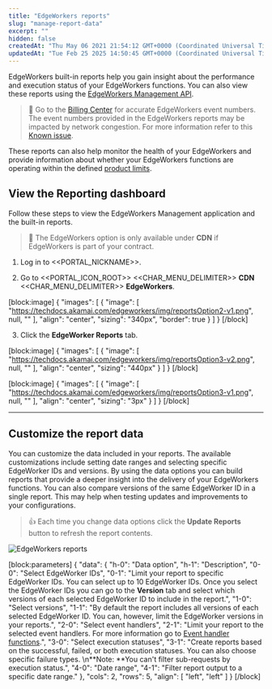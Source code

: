 ```yaml
---
title: "EdgeWorkers reports"
slug: "manage-report-data"
excerpt: ""
hidden: false
createdAt: "Thu May 06 2021 21:54:12 GMT+0000 (Coordinated Universal Time)"
updatedAt: "Tue Feb 25 2025 14:50:45 GMT+0000 (Coordinated Universal Time)"
---
```

EdgeWorkers built-in reports help you gain insight about the performance and execution status of your EdgeWorkers functions. You can also view these reports using the [EdgeWorkers Management API](ref:get-reports).

> 📘 Go to the [Billing Center](https://control.akamai.com/apps/billing/#/bills/your-bills) for accurate EdgeWorkers event numbers. The event numbers provided in the EdgeWorkers reports may be impacted by network congestion. For more information refer to this [Known issue](https://techdocs.akamai.com/edgeworkers/docs/known-issues#use-billing-center-for-accurate-edgeworkers-event-data).

These reports can also help monitor the health of your EdgeWorkers and provide information about whether your EdgeWorkers functions are operating within the defined [product limits](doc:limitations). 

## View the Reporting dashboard

Follow these steps to view the EdgeWorkers Management application and the built-in reports.

> 📘 The EdgeWorkers option is only available under **CDN** if EdgeWorkers is part of your contract.

1. Log in to <<PORTAL_NICKNAME>>.

2. Go to <<PORTAL_ICON_ROOT>> <<CHAR_MENU_DELIMITER>> **CDN** <<CHAR_MENU_DELIMITER>> **EdgeWorkers**.

[block:image]
{
  "images": [
    {
      "image": [
        "https://techdocs.akamai.com/edgeworkers/img/reportsOption2-v1.png",
        null,
        ""
      ],
      "align": "center",
      "sizing": "340px",
      "border": true
    }
  ]
}
[/block]


3. Click the **EdgeWorker Reports** tab.

[block:image]
{
  "images": [
    {
      "image": [
        "https://techdocs.akamai.com/edgeworkers/img/reportsOption3-v2.png",
        null,
        ""
      ],
      "align": "center",
      "sizing": "440px"
    }
  ]
}
[/block]


[block:image]
{
  "images": [
    {
      "image": [
        "https://techdocs.akamai.com/edgeworkers/img/reportsOption3-v1.png",
        null,
        ""
      ],
      "align": "center",
      "sizing": "3px"
    }
  ]
}
[/block]


***

## Customize the report data

You can customize the data included in your reports. The available customizations include setting date ranges and selecting specific EdgeWorker IDs and versions. By using the data options you can build reports that provide a deeper insight into the delivery of your EdgeWorkers functions. You can also compare versions of the same EdgeWorker ID in a single report. This may help when testing updates and improvements to your configurations.

> 👍 Each time you change data options click the **Update Reports** button to refresh the report contents.

 ![EdgeWorkers reports](https://techdocs.akamai.com/edgeworkers/img/edgeWorkersReports1-v2.png)

[block:parameters]
{
  "data": {
    "h-0": "Data option",
    "h-1": "Description",
    "0-0": "Select EdgeWorker IDs",
    "0-1": "Limit your report to specific EdgeWorker IDs. You can select up to 10 EdgeWorker IDs. Once you select the EdgeWorker IDs you can go to the <strong>Version</strong> tab and select which versions of each selected EdgeWorker ID to include in the report.",
    "1-0": "Select versions",
    "1-1": "By default the report includes all versions of each selected EdgeWorker ID. You can, however, limit the EdgeWorker versions in your reports.",
    "2-0": "Select event handlers",
    "2-1": "Limit your report to the selected event handlers. For more information go to [Event handler functions](doc:event-handler-functions).",
    "3-0": "Select execution statuses",
    "3-1": "Create reports based on the successful, failed, or both execution statuses. You can also choose specific failure types.  \n**Note: **You can't filter sub-requests by execution status.",
    "4-0": "Date range",
    "4-1": "Filter report output to a specific date range."
  },
  "cols": 2,
  "rows": 5,
  "align": [
    "left",
    "left"
  ]
}
[/block]
